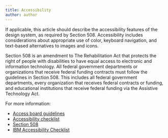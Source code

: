 ```yaml
---
title: Accessibility
author: author
---
```


If applicable, this article should describe the accessibility features of the design system, as required by Section 508. Accessibility includes considerations about appropriate use of color, keyboard navigation, and text-based alternatives to images and icons. 

Section 508 is an amendment to The Rehabilitation Act that protects the right of people with disabilities to have equal access to electronic and information technology. All federal government departments or organizations that receive federal funding contracts must follow the guidelines in Section 508. This includes all federal government departments, every organization that receives federal contracts or funding, and educational institutions that receive federal funding via the Assistive Technology Act.

For more information:
* [Access board guidelines](https://www.access-board.gov/guidelines-and-standards/communications-and-it/about-the-ict-refresh/final-rule)
* [Accessibility checklist](https://www.justice.gov/crt/software-accessibility-checklist)
* [Section 508](https://www.section508.gov/create/web-content)
* [IBM Accessibility Checklist](https://www.ibm.com/able/guidelines/ci162/accessibility_checklist.html)
